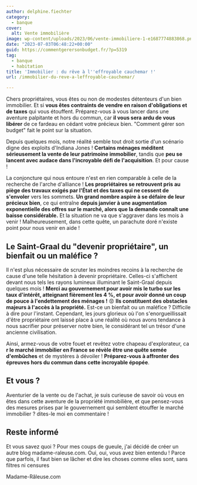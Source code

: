 ```yaml
---
author: delphine.fiechter
category:
  - banque
cover:
  alt: Vente immobilière
image: wp-content/uploads/2023/06/vente-immobiliere-1-e1687774883868.png
date: "2023-07-03T06:48:22+00:00"
guid: https://commentgerersonbudget.fr/?p=5319
tag:
  - banque
  - habitation
title: 'Immobilier : du rêve à l''effroyable cauchemar !'
url: /immobilier-du-reve-a-leffroyable-cauchemar/

---
```

Chers propriétaires, vous êtes ou non de modestes détenteurs d'un bien immobilier. Et si **vous êtes contraints de vendre en raison d'obligations et de taxes** qui vous étouffent. Préparez-vous à vous lancer dans une aventure palpitante et hors du commun, car **il vous sera ardu de vous libérer** de ce fardeau en cédant votre précieux bien. "Comment gérer son budget" fait le point sur la situation.

Depuis quelques mois, notre réalité semble tout droit sortie d'un scénario digne des exploits d'Indiana Jones ! **Certains ménages méditent sérieusement la vente de leur patrimoine immobilier**, tandis que **peu se lancent avec audace dans l'incroyable défi de l'acquisition**. Et pour cause !

La conjoncture qui nous entoure n'est en rien comparable à celle de la recherche de l'arche d'alliance ! **Les propriétaires se retrouvent pris au piège des travaux exigés par l'État et des taxes qui ne cessent de s'envoler** vers les sommets. **Un grand nombre aspire à se défaire de leur précieux bien**, ce qui entraîne **depuis janvier à une augmentation exponentielle des offres sur le marché, alors que la demande connaît une baisse considérable.** Et la situation ne va que s'aggraver dans les mois à venir ! Malheureusement, dans cette quête, un parachute doré n'existe point pour nous venir en aide !

## Le Saint-Graal du "devenir propriétaire", un bienfait ou un maléfice ?

Il n'est plus nécessaire de scruter les moindres recoins à la recherche de cause d'une telle hésitation à devenir propriétaire. Celles-ci s'affichent devant nous tels les rayons lumineux illuminant le Saint-Graal depuis quelques mois ! **Merci au gouvernement pour avoir mis le turbo sur les taux d'intérêt, atteignant fièrement les 4 %, et pour avoir donné un coup de pouce à l'endettement des ménages !** 😡 **Ils constituent des obstacles majeurs à l'accès à la propriété.** Est-ce un bienfait ou un maléfice ? Difficile à dire pour l'instant. Cependant, les jours glorieux où l'on s'enorgueillissait d'être propriétaire ont laissé place à une réalité où nous avons tendance à nous sacrifier pour préserver notre bien, le considérant tel un trésor d'une ancienne civilisation.

Ainsi, armez-vous de votre fouet et revêtez votre chapeau d'explorateur, ca **r le marché immobilier en France se révèle être une quête semée** **d'embûches** et de mystères à dévoiler ! **Préparez-vous à affronter des épreuves hors du commun dans cette incroyable épopée**.

## Et vous ?

Aventurier de la vente ou de l'achat, je suis curieuse de savoir où vous en êtes dans cette aventure de la propriété immobilière, et que pensez-vous des mesures prises par le gouvernement qui semblent étouffer le marché immobilier ? dites-le moi en commentaire !

## Reste informé

Et vous savez quoi ? Pour mes coups de gueule, j'ai décidé de créer un autre blog madame-raleuse.com. Oui, oui, vous avez bien entendu ! Parce que parfois, il faut bien se lâcher et dire les choses comme elles sont, sans filtres ni censures

Madame-Râleuse.com
